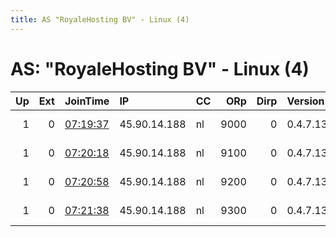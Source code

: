 ```yaml
---
title: AS "RoyaleHosting BV" - Linux (4)
---
```


# AS: "RoyaleHosting BV" - Linux (4)

|   Up |   Ext | JoinTime                                                                                              | IP           | CC   |   ORp |   Dirp | Version   | Contact                  | Nickname   |   eFamMembers |
|-----:|------:|:------------------------------------------------------------------------------------------------------|:-------------|:-----|------:|-------:|:----------|:-------------------------|:-----------|--------------:|
|    1 |     0 | [07:19:37](https://nusenu.github.io/OrNetStats/w/relay/E0A6236DAA22F022E2CC516EFF881F30A6700AD1.html) | 45.90.14.188 | nl   |  9000 |      0 | 0.4.7.13  | email:admin prsv.ch url: | prsv       |            98 |
|    1 |     0 | [07:20:18](https://nusenu.github.io/OrNetStats/w/relay/B71009E5C803194C96368111D6A5EFD53AD90599.html) | 45.90.14.188 | nl   |  9100 |      0 | 0.4.7.13  | email:admin prsv.ch url: | prsv       |            98 |
|    1 |     0 | [07:20:58](https://nusenu.github.io/OrNetStats/w/relay/D03B10A8F8B0329275FDB7E90B0AE62E542FB701.html) | 45.90.14.188 | nl   |  9200 |      0 | 0.4.7.13  | email:admin prsv.ch url: | prsv       |            98 |
|    1 |     0 | [07:21:38](https://nusenu.github.io/OrNetStats/w/relay/483CCB926928474F5B3FE27EC987F70BBE1A83B1.html) | 45.90.14.188 | nl   |  9300 |      0 | 0.4.7.13  | email:admin prsv.ch url: | prsv       |            98 |
